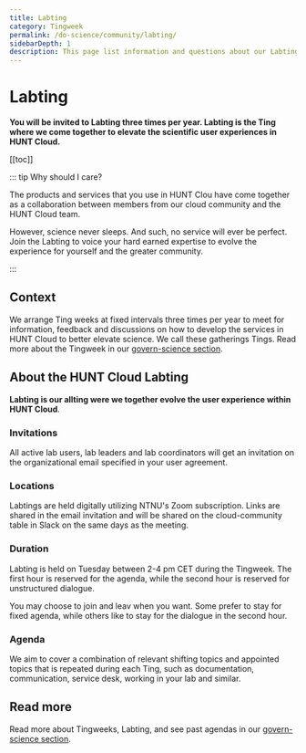 ```yaml
---
title: Labting
category: Tingweek
permalink: /do-science/community/labting/
sidebarDepth: 1
description: This page list information and questions about our Labting.
---
```


# Labting

**You will be invited to Labting three times per year. Labting is the Ting where we come together to elevate the scientific user experiences in HUNT Cloud.** 

[[toc]]

::: tip Why should I care? 

The products and services that you use in HUNT Clou have come together as a collaboration between members from our cloud community and the HUNT Cloud team.

However, science never sleeps. And such, no service will ever be perfect. Join the Labting to voice your hard earned expertise to evolve the experience for yourself and the greater community.

::: 

## Context

We arrange Ting weeks at fixed intervals three times per year to meet for information, feedback and discussions on how to develop the services in HUNT Cloud to better elevate science. We call these gatherings Tings. Read more about the Tingweek in our [govern-science section](/govern-science/tingweek/). 

## About the HUNT Cloud Labting

**Labting is our allting were we together evolve the user experience within HUNT Cloud**. 

### Invitations

All active lab users, lab leaders and lab coordinators will get an invitation on the organizational email specified in your user agreement.

### Locations

Labtings are held digitally utilizing NTNU's Zoom subscription. Links are shared in the email invitation and will be shared on the cloud-community table in Slack on the same days as the meeting. 

### Duration

Labting is held on Tuesday between 2-4 pm CET during the Tingweek. The first hour is reserved for the agenda, while the second hour is reserved for unstructured dialogue. 

You may choose to join and leav when you want. Some prefer to stay for fixed agenda, while others like to stay for the dialogue in the second hour.

### Agenda

We aim to cover a combination of relevant shifting topics and appointed topics that is repeated during each Ting, such as documentation, communication, service desk, working in your lab and similar.

## Read more

Read more about Tingweeks, Labting, and see past agendas in our [govern-science section](/govern-science/tingweek/).


